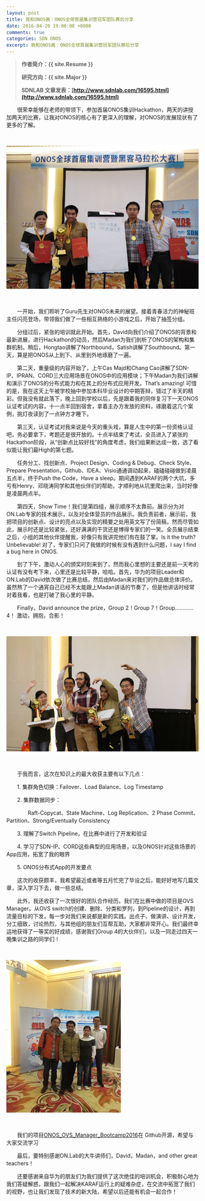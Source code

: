 ```yaml
---
layout: post
title: 我和ONOS酱：ONOS全球首届集训营冠军团队赛后分享
date: 2016-04-20 19:00:00 +0800
comments: true
categories: SDN ONOS
excerpt: 我和ONOS酱：ONOS全球首届集训营冠军团队赛后分享
---
```


> **作者简介：{{ site.Resume }}**
> 
> **研究方向：{{ site.Major }}**
> 
> **SDNLAB 文章发表：[http://www.sdnlab.com/16595.html](http://www.sdnlab.com/16595.html)**

　　很荣幸能够在老师的带领下，参加首届ONOS集训Hackathon，两天的讲授加两天的比赛，让我对ONOS的核心有了更深入的理解，对ONOS的发展现状有了更多的了解。

<br />

![IMG_20160416_155512_720](/resources/picture/2016/04/onosBootcamp/0-IMG_20160416_155512_720.jpg)

<br />

　　一开始，我们聆听了Guru先生对ONOS未来的展望。接着青春活力的神秘班主任闪亮登场，带领我们做了一些相互熟络的小游戏之后，开始了抽签分组。

　　分组过后，紧张的培训就此开始。首先，David向我们介绍了ONOS的背景和最新进展，进行Hackathon的动员，然后Madan为我们剖析了ONOS的架构和集群机制。稍后，Hongtao讲解了Northbound，Satish讲解了Southbound。第一天，算是把ONOS从上到下、从里到外地琢磨了一遍。

　　第二天，重量级的内容开始了，上午Cas Majd和Chang Cao讲解了SDN-IP、IPRAN、CORD三大应用场景在ONOS中的应用模块；下午Madan为我们讲解和演示了ONOS的分布式能力和在其上的分布式应用开发。That’s amazing! 可惜的是，我在这天上午被学校抽中参加本科毕业设计的中期答辩，错过了半天的精彩。但我没有就此落下，晚上回到学校以后，先是跟着我的同伴复习下一天ONOS认证考试的内容，十一点半回到宿舍，拿着主办方发放的资料，琢磨着这几个案例，挑灯夜读到了一点钟方才睡下。

　　第三天，认证考试对我来说是今天的重头戏，算是人生中的第一份资格认证吧，务必要拿下，考题还是很开放的。十点半结束了考试，全员进入了紧张的Hackathon阶段，从“创新点比较好找”的角度考虑，我们组果断达成一致，选了看似能让我们最High的第七题。

　　任务分工、找创新点、Project Design、Coding & Debug、Check Style、Prepare Presentation，Github、IDEA、Visio通通调动起来，磕磕碰碰做到凌晨五点半，终于Push the Code，Have a sleep。期间遇到KARAF的两个大坑，多亏有Henry、邓晓涛同学和其他伙伴们的帮助，才顺利地从坑里爬出来，当时好像是凌晨两点半。

　　第四天，Show Time！我们是第四组，展示顺序不太靠前。展示分为对ON.Lab专家的技术展示，以及对全体营员的作品展示。我负责前者，展示前，我把项目的创新点、设计的亮点以及实现的精要之处用英文写了份简稿，然而尽管如此，展示时还是比较紧张，还好满满的干货还是博得专家们的一笑。全员展示结束之后，小组的其他伙伴提醒我，好像只有我讲完他们有在鼓了掌。Is it the truth? Unbelievable! 对了，专家们只问了我做的时候有没有遇到什么问题，I say I find a bug here in ONOS.

　　到了下午，激动人心的颁奖时刻来到了，然而我心里想的主要还是前一天考的认证有没有考下来，心里还是比较平静，哈哈。首先，华为的项目Leader和ON.Lab的David依次做了比赛总结，然后由Madan来对我们的作品做总体评价。虽然熬了一个通宵自己已经不太能跟上Madan讲话的节奏了，但是他讲话时经常对着我看，也是打破了我心里的平静。

　　Finally，David announce the prize，Group 2！Group 7！Group…………4！
激动，拥抱，合影！

<br />

![ONOS-Hackathon-figure-1](/resources/picture/2016/04/onosBootcamp/1-ONOS-Hackathon-figure-1.jpg)

<br />

　　于我而言，这次在知识上的最大收获主要有以下几点：

　　1. 集群角色切换：Failover、Load Balance、Log Timestamp

　　2. 集群数据同步：

　　　　Raft-Copycat、State Machine、Log Replication、2 Phase Commit、Partition、Strong/Eventually Consistency

　　3. 理解了Switch Pipeline，在比赛中进行了开发和验证

　　4. 学习了SDN-IP、CORD这些典型的应用场景，以及ONOS针对这些场景的App应用，拓宽了我的眼界

　　5. ONOS分布式App的开发要点

　　这次的收获颇丰，我希望最近或者等五月忙完了毕设之后，能好好地写几篇文章，深入学习下去，做一些总结。

　　此外，我还收获了一次很好的团队合作经历。我们在比赛中做的项目是OVS Manager。从OVS switch的创建、删除、分类和罗列，到Pipeline的设计，再到流量目标的下发，每一步对我们来说都是新的实践。出点子、做演讲、设计开发，分工细致，讨论热烈，与其他组的朋友们互帮互助，大家都非常开心。我们最终幸运地获得了一等奖的好成绩，感谢我们Group 4的大伙伴们，以及一同走过四天一晚集训之路的同学们！

<br />

![ONOS-Hackathon-figure-2](/resources/picture/2016/04/onosBootcamp/2-ONOS-Hackathon-figure-2.jpg)

<br />

　　我们的项目[ONOS_OVS_Manager_Bootcamp2016](https://github.com/MaoJianwei/ONOS_OVS_Manager_Bootcamp2016)在 Github开源，希望与大家交流学习

　　最后，要特别感谢ON.Lab的大牛讲师们，David，Madan，and other great teachers！

　　还要感谢来自华为的朋友们为我们提供了这次绝佳的培训机会，积极耐心地为我们答疑解惑，跟我们一起解决KARAF运行上的疑难杂症，在交流中拓宽了我们的视野，也让我们发现了技术的新大陆，希望以后还能有机会一起合作！
